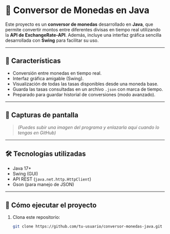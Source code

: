 # 💱 Conversor de Monedas en Java

Este proyecto es un **conversor de monedas** desarrollado en **Java**, que permite convertir montos entre diferentes divisas en tiempo real utilizando la **API de ExchangeRate-API**. Además, incluye una interfaz gráfica sencilla desarrollada con **Swing** para facilitar su uso.

---

## 🧩 Características

- Conversión entre monedas en tiempo real.
- Interfaz gráfica amigable (Swing).
- Visualización de todas las tasas disponibles desde una moneda base.
- Guarda las tasas consultadas en un archivo `.json` con marca de tiempo.
- Preparado para guardar historial de conversiones (modo avanzado).

---

## 🚀 Capturas de pantalla

> *(Puedes subir una imagen del programa y enlazarla aquí cuando lo tengas en GitHub)*

---

## 🛠️ Tecnologías utilizadas

- Java 17+
- Swing (GUI)
- API REST (`java.net.http.HttpClient`)
- Gson (para manejo de JSON)

---

## 🔧 Cómo ejecutar el proyecto

1. Clona este repositorio:

   ```bash
   git clone https://github.com/tu-usuario/conversor-monedas-java.git
